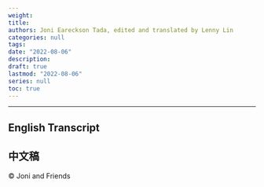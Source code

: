 ```yaml
---
weight: 
title: 
authors: Joni Eareckson Tada, edited and translated by Lenny Lin
categories: null
tags: 
date: "2022-08-06"
description: 
draft: true
lastmod: "2022-08-06"
series: null
toc: true
---
```

 
<!--more-->
---

## English Transcript

## 中文稿

© Joni and Friends